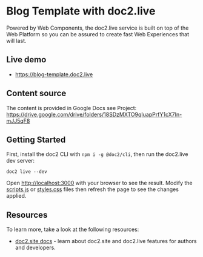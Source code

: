 # Blog Template with doc2.live

Powered by Web Components, the doc2.live service is built on top of the Web Platform so you can be assured to create fast Web Experiences that will last.

## Live demo

* <https://blog-template.doc2.live>

## Content source

The content is provided in Google Docs see Project: <https://drive.google.com/drive/folders/18SDzMXTO9qIuapPrfY1cX7In-mJJ5qF8>

## Getting Started

First, install the doc2 CLI with `npm i -g @doc2/cli`, then run the doc2.live dev server:

```
doc2 live --dev
```

Open <http://localhost:3000> with your browser to see the result. Modify the [scripts.js](scripts/scripts.js) or [styles.css](styles/styles.css) files then refresh the page to see the changes applied.

## Resources

To learn more, take a look at the following resources:

- [doc2.site docs](https://doc2.site/documentation) - learn about doc2.site and doc2.live features for authors and developers.
